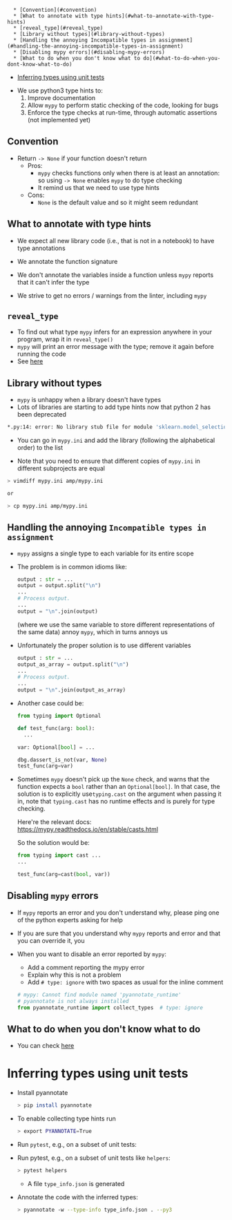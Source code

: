 <!--ts-->
      * [Convention](#convention)
      * [What to annotate with type hints](#what-to-annotate-with-type-hints)
      * [reveal_type](#reveal_type)
      * [Library without types](#library-without-types)
      * [Handling the annoying Incompatible types in assignment](#handling-the-annoying-incompatible-types-in-assignment)
      * [Disabling mypy errors](#disabling-mypy-errors)
      * [What to do when you don't know what to do](#what-to-do-when-you-dont-know-what-to-do)
   * [Inferring types using unit tests](#inferring-types-using-unit-tests)



<!--te-->

- We use python3 type hints to:
  1. Improve documentation
  2. Allow `mypy` to perform static checking of the code, looking for bugs
  3. Enforce the type checks at run-time, through automatic assertions (not
     implemented yet)

## Convention

- Return `-> None` if your function doesn't return
  - Pros:
    - `mypy` checks functions only when there is at least an annotation: so
      using `-> None` enables `mypy` to do type checking
    - It remind us that we need to use type hints
  - Cons:
    - `None` is the default value and so it might seem redundant

## What to annotate with type hints

- We expect all new library code (i.e., that is not in a notebook) to have type
  annotations
- We annotate the function signature
- We don't annotate the variables inside a function unless `mypy` reports that
  it can't infer the type

- We strive to get no errors / warnings from the linter, including `mypy`

## `reveal_type`

- To find out what type `mypy` infers for an expression anywhere in your
  program, wrap it in `reveal_type()`
- `mypy` will print an error message with the type; remove it again before
  running the code
- See
  [here](https://mypy.readthedocs.io/en/stable/cheat_sheet_py3.html#when-you-re-puzzled-or-when-things-are-complicated)

## Library without types

- `mypy` is unhappy when a library doesn't have types
- Lots of libraries are starting to add type hints now that python 2 has been
  deprecated

```bash
*.py:14: error: No library stub file for module 'sklearn.model_selection' [mypy]
```

- You can go in `mypy.ini` and add the library (following the alphabetical
  order) to the list

- Note that you need to ensure that different copies of `mypy.ini` in different
  subprojects are equal

```bash
> vimdiff mypy.ini amp/mypy.ini

or

> cp mypy.ini amp/mypy.ini
```

## Handling the annoying `Incompatible types in assignment`

- `mypy` assigns a single type to each variable for its entire scope

- The problem is in common idioms like:

  ```python
  output : str = ...
  output = output.split("\n")
  ...
  # Process output.
  ...
  output = "\n".join(output)
  ```

  (where we use the same variable to store different representations of the same
  data) annoy `mypy`, which in turns annoys us

- Unfortunately the proper solution is to use different variables

  ```python
  output : str = ...
  output_as_array = output.split("\n")
  ...
  # Process output.
  ...
  output = "\n".join(output_as_array)
  ```

- Another case could be:

  ```python
  from typing import Optional

  def test_func(arg: bool):
    ...

  var: Optional[bool] = ...

  dbg.dassert_is_not(var, None)
  test_func(arg=var)
  ```

- Sometimes `mypy` doesn't pick up the `None` check, and warns that the function
  expects a `bool` rather than an `Optional[bool]`. In that case, the solution
  is to explicitly use`typing.cast` on the argument when passing it in, note
  that `typing.cast` has no runtime effects and is purely for type checking.

  Here're the relevant docs: https://mypy.readthedocs.io/en/stable/casts.html

  So the solution would be:

  ```python
  from typing import cast ...
  ...

  test_func(arg=cast(bool, var))
  ```

## Disabling `mypy` errors

- If `mypy` reports an error and you don't understand why, please ping one of
  the python experts asking for help

- If you are sure that you understand why `mypy` reports and error and that you
  can override it, you
- When you want to disable an error reported by `mypy`:
  - Add a comment reporting the mypy error
  - Explain why this is not a problem
  - Add `# type: ignore` with two spaces as usual for the inline comment

  ```python
  # mypy: Cannot find module named 'pyannotate_runtime'
  # pyannotate is not always installed
  from pyannotate_runtime import collect_types  # type: ignore
  ```

## What to do when you don't know what to do

- You can check
  [here](https://mypy.readthedocs.io/en/stable/cheat_sheet_py3.html)

# Inferring types using unit tests

- Install pyannotate
  ```bash
  > pip install pyannotate
  ```
- To enable collecting type hints run

  ```bash
  > export PYANNOTATE=True
  ```

- Run `pytest`, e.g., on a subset of unit tests:

- Run pytest, e.g., on a subset of unit tests like `helpers`:

  ```bash
  > pytest helpers
  ```
  - A file `type_info.json` is generated

- Annotate the code with the inferred types:
  ```bash
  > pyannotate -w --type-info type_info.json . --py3
  ```
